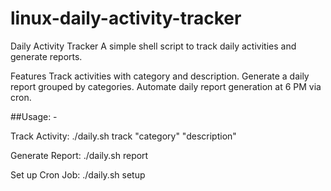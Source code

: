 # linux-daily-activity-tracker
Daily Activity Tracker
A simple shell script to track daily activities and generate reports.

Features
Track activities with category and description.
Generate a daily report grouped by categories.
Automate daily report generation at 6 PM via cron.

##Usage: - 

Track Activity:
./daily.sh track "category" "description"

Generate Report:
./daily.sh report

Set up Cron Job:
./daily.sh setup
